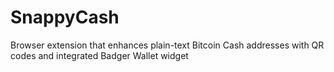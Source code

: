 # SnappyCash
Browser extension that enhances plain-text Bitcoin Cash addresses with QR codes and integrated Badger Wallet widget
